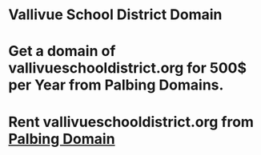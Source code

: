 # Vallivue School District Domain
# Get a domain of vallivueschooldistrict.org for 500$ per Year from Palbing Domains.
# Rent vallivueschooldistrict.org from [Palbing Domain](https://domains.palbing.org/domains/rent/vallivue-school-district-domains)
